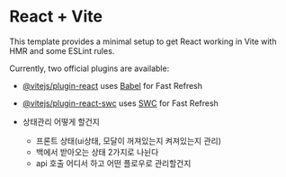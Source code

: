 # React + Vite

This template provides a minimal setup to get React working in Vite with HMR and some ESLint rules.

Currently, two official plugins are available:

- [@vitejs/plugin-react](https://github.com/vitejs/vite-plugin-react/blob/main/packages/plugin-react/README.md) uses [Babel](https://babeljs.io/) for Fast Refresh
- [@vitejs/plugin-react-swc](https://github.com/vitejs/vite-plugin-react-swc) uses [SWC](https://swc.rs/) for Fast Refresh

- 상태관리 어떻게 할건지
  - 프론트 상태(ui상태, 모달이 꺼져있는지 켜져있는지 관리)
  - 백에서 받아오는 상태 2가지로 나뉜다
  - api 호출 어디서 하고 어떤 플로우로 관리할건지
